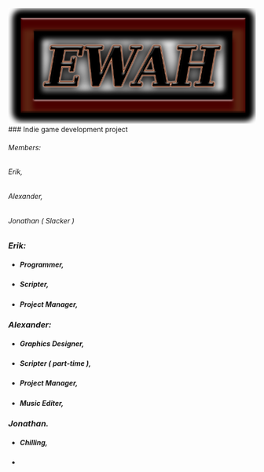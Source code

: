 <div style="text-align:center"><img src ="https://github.com/ErikWallstrom/EW_AH/blob/master/test/res/images/Logo.png" /></div>
###     Indie game development project

###### *Members:* 

###### Erik,

###### Alexander, 	

###### Jonathan ( Slacker ) 

### *Erik:*

* ##### Programmer,
                            
* ##### Scripter,

* ##### Project Manager,

### *Alexander:* 

* ##### Graphics Designer,

* ##### Scripter ( part-time ),

* ##### Project Manager,

* ##### Music Editer, 

### *Jonathan.*

* ##### Chilling,

*






